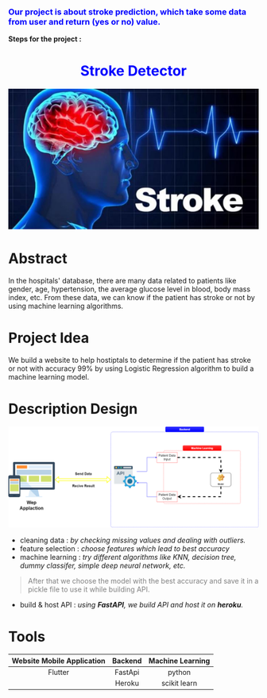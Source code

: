 ### <font color='blue'>Our project is about stroke prediction, which take some data from user and return (yes or no) value.</font>

**Steps for the project  :**

<h1 align='center'><font color='blue'> Stroke Detector </h1></font>
<img src='https://github.com/HabibaShera/AI-project/blob/main/stroke_img.jpg?raw=true'>


# **Abstract**
In the hospitals' database, there are many data related to patients like gender, age, hypertension, the average glucose level in blood, body mass index, etc.
From these data, we can know if the patient has stroke or not by using machine learning algorithms.

# **Project Idea**
We build a website to help hostiptals to determine if the patient has stroke or not with accuracy 99% by using Logistic Regression algorithm to build a machine learning model.

# **Description Design**
<img src='https://github.com/HabibaShera/AI-project/blob/main/description_design.png?raw=true'>

- cleaning data : *by checking missing values and dealing with outliers.*
- feature selection : *choose features which lead to best accuracy*
- machine learning : *try different algorithms like KNN, decision tree, dummy classifer, simple deep neural network, etc.*
> <font color='grey'>After that we choose the model with the best accuracy and save it in a pickle file to use it while building API.</font>
- build & host API : *using **FastAPI**, we build API and host it on **heroku**.*

# **Tools**
| Website Mobile Application  | Backend  | Machine Learning  |
| :------------: | :------------: | :------------: |
| Flutter  | FastApi  | python  |
|   |  Heroku | scikit learn  |


